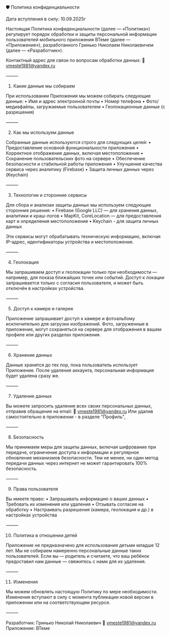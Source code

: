 
🛡 Политика конфиденциальности

Дата вступления в силу: 10.09.2025г

Настоящая Политика конфиденциальности (далее — «Политика») регулирует порядок обработки и защиты персональной информации пользователей мобильного приложения ВТеме (далее — «Приложение»), разработанного Гринько Николаем Николаевичем (далее — «Разработчик»).

Контактный адрес для связи по вопросам обработки данных:
📧 vmeste1981@yandex.ru

⸻

1. Какие данные мы собираем

При использовании Приложения мы можем собирать следующие данные:
	•	Имя и адрес электронной почты
	•	Номер телефона
	•	Фото/медиафайлы, загружаемые пользователем
	•	Геолокационные данные (с разрешения)

⸻

2. Как мы используем данные

Собранные данные используются строго для следующих целей:
	•	Предоставление основной функциональности приложения
	•	Корректное отображение данных, включая местоположение
	•	Сохранение пользовательских фото на сервере
	•	Обеспечение безопасности и стабильной работы приложения
	•	Улучшение качества сервиса через аналитику (Firebase)
    •	Защита личных данных через (Keychain)

⸻

3. Технологии и сторонние сервисы

Для сбора и анализаи защиты данных мы используем следующие сторонние решения:
	•	Firebase (Google LLC) — для хранения данных, аналитики и краш-логов
	•	MapKit, CoreLocation — для предоставления карт и определения местоположения
    •	Keychain - для защита личных данных

Эти сервисы могут обрабатывать техническую информацию, включая IP-адрес, идентификаторы устройства и местоположение.

⸻

4. Геолокация

Мы запрашиваем доступ к геолокации только при необходимости — например, для показа ближайших точек или событий. Доступ к локации запрашивается только с согласия пользователя, и может быть отключён в настройках устройства.

⸻

5. Доступ к камере и галерее

Приложение запрашивает доступ к камере и фотоальбому исключительно для загрузки изображений. Фото, загруженные в приложение, могут сохраняться на сервере для отображения в вашем профиле или других разделах приложения.

⸻

6. Хранение данных

Данные хранятся до тех пор, пока пользователь использует Приложение. После удаления аккаунта, персональная информация будет удалена сразу же.

⸻

7. Удаление данных

Вы можете запросить удаление всех своих персональных данных, отправив обращение на email:
📧 vmeste1981@yandex.ru
Или удалив самостоятельно в приложении - в разделе "Профиль",

⸻

8. Безопасность

Мы принимаем меры для защиты данных, включая шифрование при передаче, ограничение доступа к информации и регулярное обновление механизмов безопасности. Тем не менее, ни один метод передачи данных через интернет не может гарантировать 100% безопасность.

⸻

9. Права пользователя

Вы имеете право:
	•	Запрашивать информацию о ваших данных
	•	Требовать их изменения или удаления
	•	Отзывать согласие на обработку
	•	Настраивать разрешения (камера, геолокация и др.) в настройках устройства

⸻

10. Политика в отношении детей

Приложение не предназначено для использования детьми младше 12 лет. Мы не собираем намеренно персональные данные таких пользователей. Если вы — родитель и считаете, что ваш ребёнок предоставил нам данные — свяжитесь с нами для их удаления.

⸻

11. Изменения

Мы можем обновлять настоящую Политику по мере необходимости. Изменения вступают в силу с момента публикации новой версии в приложении или на соответствующем ресурсе.

⸻

Разработчик:
Гринько Николай Николаевич
📧 vmeste1981@yandex.ru
Приложение: ВТеме
